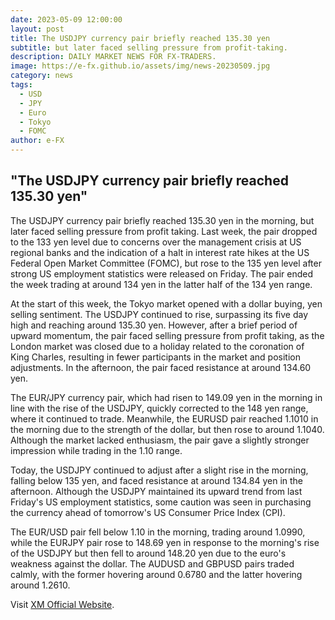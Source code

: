 ```yaml
---
date: 2023-05-09 12:00:00
layout: post
title: The USDJPY currency pair briefly reached 135.30 yen
subtitle: but later faced selling pressure from profit-taking.
description: DAILY MARKET NEWS FOR FX-TRADERS.
image: https://e-fx.github.io/assets/img/news-20230509.jpg
category: news
tags:
  - USD
  - JPY
  - Euro
  - Tokyo
  - FOMC
author: e-FX
---
```


##  "The USDJPY currency pair briefly reached 135.30 yen"

The USDJPY currency pair briefly reached 135.30 yen in the morning, but later faced selling pressure from profit taking. Last week, the pair dropped to the 133 yen level due to concerns over the management crisis at US regional banks and the indication of a halt in interest rate hikes at the US Federal Open Market Committee (FOMC), but rose to the 135 yen level after strong US employment statistics were released on Friday. The pair ended the week trading at around 134 yen in the latter half of the 134 yen range.

At the start of this week, the Tokyo market opened with a dollar buying, yen selling sentiment. The USDJPY continued to rise, surpassing its five day high and reaching around 135.30 yen. However, after a brief period of upward momentum, the pair faced selling pressure from profit taking, as the London market was closed due to a holiday related to the coronation of King Charles, resulting in fewer participants in the market and position adjustments. In the afternoon, the pair faced resistance at around 134.60 yen.

The EUR/JPY currency pair, which had risen to 149.09 yen in the morning in line with the rise of the USDJPY, quickly corrected to the 148 yen range, where it continued to trade. Meanwhile, the EURUSD pair reached 1.1010 in the morning due to the strength of the dollar, but then rose to around 1.1040. Although the market lacked enthusiasm, the pair gave a slightly stronger impression while trading in the 1.10 range.

Today, the USDJPY continued to adjust after a slight rise in the morning, falling below 135 yen, and faced resistance at around 134.84 yen in the afternoon. Although the USDJPY maintained its upward trend from last Friday's US employment statistics, some caution was seen in purchasing the currency ahead of tomorrow's US Consumer Price Index (CPI). 

The EUR/USD pair fell below 1.10 in the morning, trading around 1.0990, while the EURJPY pair rose to 148.69 yen in response to the morning's rise of the USDJPY but then fell to around 148.20 yen due to the euro's weakness against the dollar. The AUDUSD and GBPUSD pairs traded calmly, with the former hovering around 0.6780 and the latter hovering around 1.2610.










Visit [XM Official Website](https://clicks.pipaffiliates.com/c?c=550036&l=en&p=0).
